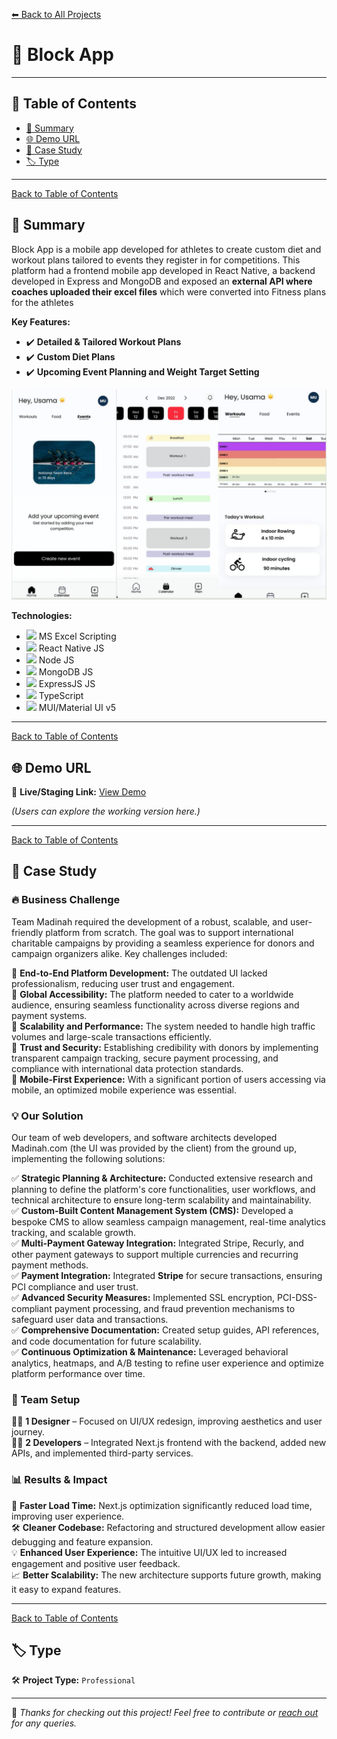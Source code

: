 [⬅ Back to All Projects](../README.md#my-work)

# 📌 Block App

---

## 📖 Table of Contents  

- [📖 Summary](#-summary)  
- [🌐 Demo URL](#-demo-url)  
- [📑 Case Study](#-case-study)  
- [🏷 Type](#-type)  

---
[Back to Table of Contents](#-table-of-contents)
## 📖 Summary  

Block App is a mobile app developed for athletes to create custom diet and workout plans tailored to events they register in for competitions. This platform had a frontend mobile app developed in React Native, a backend developed in Express and MongoDB and exposed an **external API where coaches uploaded their excel files** which were converted into Fitness plans for the athletes

**Key Features:**
- ✔️ **Detailed & Tailored Workout Plans**
- ✔️ **Custom Diet Plans** 
- ✔️ **Upcoming Event Planning and Weight Target Setting** 

<img alt="Infographic Explaining Key Features of Madinah" src="./../assets/block-app/block.png" width="750">

**Technologies:** 
- <img src="https://encrypted-tbn0.gstatic.com/images?q=tbn:ANd9GcRnTfJtjTu-eemku_eSly4eWtOOdJLIaKHJXg&s" width="20px"> MS Excel Scripting
- <img src="https://encrypted-tbn0.gstatic.com/images?q=tbn:ANd9GcSA7QuDfI3pc8CE7MjRsWIg_HISTwwS74OGQw&s" width="20px"> React Native JS
- <img src="https://w1.pngwing.com/pngs/885/534/png-transparent-green-grass-nodejs-javascript-react-mean-angularjs-logo-symbol-thumbnail.png" width="20px"> Node JS
- <img src="https://cdn.worldvectorlogo.com/logos/mongodb-icon-1-1.svg" width="20px"> MongoDB JS
- <img src="https://encrypted-tbn0.gstatic.com/images?q=tbn:ANd9GcR2_RY4COV565Nju7b4ZI5tsPkJQT1imxdFXg&s" width="20px"> ExpressJS JS
- <img src="https://upload.wikimedia.org/wikipedia/commons/thumb/4/4c/Typescript_logo_2020.svg/768px-Typescript_logo_2020.svg.png" width="20px"> TypeScript
- <img src="https://encrypted-tbn0.gstatic.com/images?q=tbn:ANd9GcT5eWKWtRacZBDc33NENsW-OdRQ9BNMgMOalg&s" width="20px"> MUI/Material UI v5

---
[Back to Table of Contents](#-table-of-contents)
## 🌐 Demo URL  

🔗 **Live/Staging Link:** [View Demo](https://madinah.com)  

*(Users can explore the working version here.)*  

---
[Back to Table of Contents](#-table-of-contents)
## 📑 Case Study 

### 🔥 Business Challenge  

Team Madinah required the development of a robust, scalable, and user-friendly platform from scratch. The goal was to support international charitable campaigns by providing a seamless experience for donors and campaign organizers alike. Key challenges included:  

🎯 **End-to-End Platform Development:** The outdated UI lacked professionalism, reducing user trust and engagement.  
🎯 **Global Accessibility:** The platform needed to cater to a worldwide audience, ensuring seamless functionality across diverse regions and payment systems.  
🎯 **Scalability and Performance:** The system needed to handle high traffic volumes and large-scale transactions efficiently.  
🎯 **Trust and Security:** Establishing credibility with donors by implementing transparent campaign tracking, secure payment processing, and compliance with international data protection standards.  
🎯 **Mobile-First Experience:** With a significant portion of users accessing via mobile, an optimized mobile experience was essential.  

### 💡 Our Solution  

Our team of web developers, and software architects developed Madinah.com (the UI was provided by the client) from the ground up, implementing the following solutions:  

✅ **Strategic Planning & Architecture:** Conducted extensive research and planning to define the platform's core functionalities, user workflows, and technical architecture to ensure long-term scalability and maintainability.  
✅ **Custom-Built Content Management System (CMS):** Developed a bespoke CMS to allow seamless campaign management, real-time analytics tracking, and scalable growth.<br>
✅ **Multi-Payment Gateway Integration:** Integrated Stripe, Recurly, and other payment gateways to support multiple currencies and recurring payment methods.  
✅ **Payment Integration:** Integrated **Stripe** for secure transactions, ensuring PCI compliance and user trust.  
✅ **Advanced Security Measures:** Implemented SSL encryption, PCI-DSS-compliant payment processing, and fraud prevention mechanisms to safeguard user data and transactions.  
✅ **Comprehensive Documentation:** Created setup guides, API references, and code documentation for future scalability.  
✅ **Continuous Optimization & Maintenance:** Leveraged behavioral analytics, heatmaps, and A/B testing to refine user experience and optimize platform performance over time.  

### 👥 Team Setup  

👨‍🎨 **1 Designer** – Focused on UI/UX redesign, improving aesthetics and user journey.  
👨‍💻 **2 Developers** – Integrated Next.js frontend with the backend, added new APIs, and implemented third-party services.  

### 📊 Results & Impact  

🚀 **Faster Load Time:** Next.js optimization significantly reduced load time, improving user experience.  
🛠 **Cleaner Codebase:** Refactoring and structured development allow easier debugging and feature expansion.  
💡 **Enhanced User Experience:** The intuitive UI/UX led to increased engagement and positive user feedback.  
📈 **Better Scalability:** The new architecture supports future growth, making it easy to expand features.  

---
[Back to Table of Contents](#-table-of-contents)
## 🏷 Type  

🛠 **Project Type:** `Professional` 

---

🚀 *Thanks for checking out this project! Feel free to contribute or [reach out](mailto:bhatti.asad99@gmail.com) for any queries.*  
```
